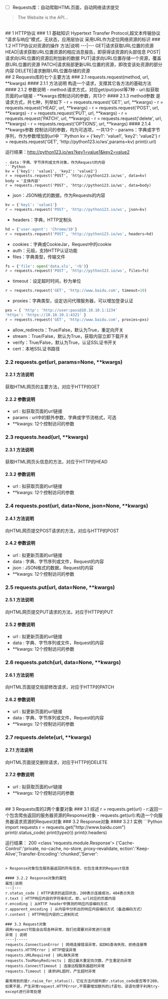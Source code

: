 - [ ] Requests库：自动爬取HTML页面，自动网络请求提交
> The Website is the API...

<br>
## 1 HTTP协议
### 1.1 基础知识
Hypertext Transfer Protocol,超文本传输协议  
“请求与响应”模式，无状态，应用层协议  
采用URL作为定位网络资源的标识  
### 1.2 HTTP协议对资源的操作
方法|说明
---|---
GET|请求获取URL位置的资源
HEAD|请求获取URL位置资源的相应消息报告，即获得该资源的头部信息
POST|请求向URL位置的资源后附加新的数据
PUT|请求向URL位置存储一个资源，覆盖原URL位置的资源
PATCH|请求局部更新URL位置的资源，即改变该处资源的部分内容
DELETE|请求删除URL位置存储的资源

<br>
## 2 Requests库的七个主要方法
### 2.1 requests.request(method, url, **kwargs)
#### 2.1.1 方法说明
构造一个请求，支撑其它各方法的基础方法
#### 2.1.2 参数说明
- method:请求方式，对应get/put/post等7种
- url:拟获取页面的url链接
- **kwargs:控制访问的参数，共13个
#### 2.1.3 method参数
是请求方式，共七种，列举如下
- r = requests.request('GET', url, **kwargs)
- r = requests.request('HEAD', url, **kwargs)
- r = requests.request('POST', url, **kwargs)
- r = requests.request('PUT', url, **kwargs)
- r = requests.request('PATCH', url, **kwargs)
- r = requests.request('delete', url, **kwargs)
- r = requests.request('OPTIONS', url, **kwargs)
#### 2.1.4 **kwargs参数
控制访问的参数，均为可选项，一共13个
- params：字典或字节序列，作为参数增加到url中
 ```Python
 kv = {'key1': 'value1', 'key2': 'value2'}
 r = requests.request('GET', 'http://python123.io/ws',params=kv)
 print(r.url)
 
 运行结果：http://python123.io/ws?key1=value1&key2=value2
 ```
- data：字典、字节序列或文件对象，作为Request的内容
 ```Python
 kv = {'key1': 'value1', 'key2': 'value2'}
 r = requests.request('POST', 'http://python123.io/ws', data=kv)
 body = '主体内容'
 r = requests.request('POST', 'http://python123.io/ws', data=body)
 ```
- json：JSON格式的数据，作为Requests的内容
 ```Python
 kv = {'key1': 'value1'}
 r = requests.request('POST', 'http://python123.io/ws', json=kv)
 ```
- headers：字典，HTTP定制头
 ```Python
 hd = {'user‐agent': 'Chrome/10'}
 r = requests.request('POST', 'http://python123.io/ws', headers=hd)
 ```
- cookies：字典或CookieJar，Request中的cookie
- auth：元祖，支持HTTP认证功能
- files：字典类型，传输文件
 ```Python
 fs = {'file': open('data.xls', 'rb')}
 r = requests.request('POST', 'http://python123.io/ws', files=fs)
 ```
- timeout：设定超时时间，秒为单位
 ```Python
 r = requests.request('GET', 'http://www.baidu.com', timeout=10)
 ```
- proxies：字典类型，设定访问代理服务器，可以增加登录认证
 ```Python
 pxs = { 'http': 'http://user:pass@10.10.10.1:1234'
'https': 'https://10.10.10.1:4321' }
 r = requests.request('GET', 'http://www.baidu.com', proxies=pxs)
 ```
- allow_redirects：True/False，默认为True，重定向开关
- stream：True/False，默认为True，获取内容立即下载开关
- verify：True/False，默认为True，认证SSL证书开关
- cert：本地SSL证书路径

### 2.2 requests.get(url, params=None, **kwargs)
#### 2.2.1 方法说明
获取HTML网页的主要方法，对应于HTTP的GET
#### 2.2.2 参数说明
- url : 拟获取页面的url链接
- params : url中的额外参数，字典或字节流格式，可选
- **kwargs: 12个控制访问的参数

### 2.3 requests.head(url, **kwargs)
#### 2.3.1 方法说明
获取HTML网页头信息的方法，对应于HTTP的HEAD
#### 2.3.2 参数说明
- url : 拟获取页面的url链接
- **kwargs: 12个控制访问的参数

### 2.4 requests.post(url, data=None, json=None, **kwargs)
#### 2.4.1 方法说明
向HTML网页提交POST请求的方法，对应与HTTP的POST
#### 2.4.2 参数说明
- url : 拟更新页面的url链接
- data : 字典、字节序列或文件，Request的内容
- json : JSON格式的数据，Request的内容
- **kwargs: 12个控制访问的参数

### 2.5 requests.put(url, data=None, **kwargs)
#### 2.5.1 方法说明
向HTML网页提交PUT请求的方法，对应于HTTP的PUT
#### 2.5.2 参数说明
- url : 拟更新页面的url链接
- data : 字典、字节序列或文件，Request的内容
- **kwargs: 12个控制访问的参数

### 2.6 requests.patch(url, data=None, **kwargs)
#### 2.6.1 方法说明
向HTML页面提交局部修改请求，对应于HTTP的PATCH
#### 2.6.2 参数说明
- url : 拟更新页面的url链接
- data : 字典、字节序列或文件，Request的内容
- **kwargs: 12个控制访问的参数

### 2.7 requests.delete(url, **kwargs)
#### 2.7.1 方法说明
向HTML页面提交删除请求，对应于HTTP的DELETE
#### 2.7.2 参数说明
- url : 拟获取页面的url链接
- **kwargs: 12个控制访问的参数

<br>
## 3 Requests库的2两个重要对象
### 3.1 综述
r = requests.get(url)
- r:返回一个包含爬虫返回的服务器资源的Response对象
- requests.get(url):构造一个向服务器请求资源的Request对象
### 3.2 Response对象
#### 3.2.1 实例
```Python
import requests
r = requests.get("http://www.baidu.com")
print(r.status_code)
print(type(r))
print(r.headers)

运行结果：
200
<class 'requests.module.Response'>
{'Cache-Control':'private, no-cache, no-store, proxy-revalidate, ection':'Keep-Alive','Transfer-Encoding':'chunked','Server':
```

> Response对象包含服务器返回的所有信息，也包含请求的Request信息

#### 3.2.2 Response对象的属性
属性|说明
---|---
r.status_code | HTTP请求的返回状态，200表示连接成功，404表示失败
r.text | HTTP响应内容的字符串形式，即，url对应的页面内容
r.encoding | 从HTTP header中猜测的响应内容编码方式
r.apparent_encoding | 从内容中分析出的响应内容编码方式（备选编码方式）
r.content | HTTP响应内容的二进制形式

### 3.3 Request对象
调用request可能会出现各种异常，我们也需要对异常进行处理
异常 | 说明
----|-----
requests.ConnectionError | 网络连接错误异常，如DNS查询失败、拒绝连接等
requests.HTTPError | HTTP错误异常
requests.URLRequired | URL缺失异常
requests.TooManyRedirects | 超过最大重定向次数，产生重定向异常
requests.ConnectTimeout | 连接远程服务器超时异常
requests.Timeout | 请求URL超时，产生超时异常

最常用到的是r.raise_for_status()，它在方法内部判断r.status_code是否等于200，如果不是，产生异常request.HTTPError,不需要增加额外的if语句，该语句便于利用try‐except进行异常处理

